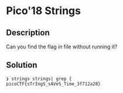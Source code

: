 # Pico'18 Strings
## Description
Can you find the flag in file without running it?
## Solution
```
❯ strings strings| grep {
picoCTF{sTrIngS_sAVeS_Time_3f712a28}
```